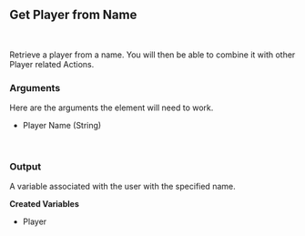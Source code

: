 ## Get Player from Name
<br>

Retrieve a player from a name. You will then be able to combine it with other Player related Actions.
<br>

### Arguments
Here are the arguments the element will need to work.
<br>

- Player Name (String)
<br>

### Output
A variable associated with the user with the specified name. 
<br>

**Created Variables**
<br>

- Player <Player>
